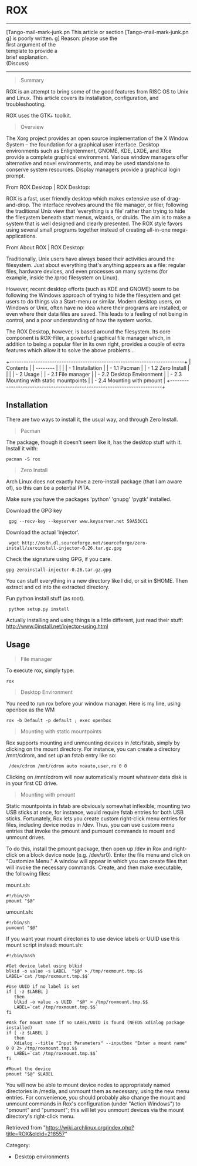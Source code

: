 ROX
===

  ------------------------ ------------------------ ------------------------
  [Tango-mail-mark-junk.pn This article or section  [Tango-mail-mark-junk.pn
  g]                       is poorly written.       g]
                           Reason: please use the   
                           first argument of the    
                           template to provide a    
                           brief explanation.       
                           (Discuss)                
  ------------------------ ------------------------ ------------------------

> Summary

ROX is an attempt to bring some of the good features from RISC OS to
Unix and Linux. This article covers its installation, configuration, and
troubleshooting.

ROX uses the GTK+ toolkit.

> Overview

The Xorg project provides an open source implementation of the X Window
System – the foundation for a graphical user interface. Desktop
environments such as Enlightenment, GNOME, KDE, LXDE, and Xfce provide a
complete graphical environment. Various window managers offer
alternative and novel environments, and may be used standalone to
conserve system resources. Display managers provide a graphical login
prompt.

From ROX Desktop | ROX Desktop:

ROX is a fast, user friendly desktop which makes extensive use of
drag-and-drop. The interface revolves around the file manager, or filer,
following the traditional Unix view that 'everything is a file' rather
than trying to hide the filesystem beneath start menus, wizards, or
druids. The aim is to make a system that is well designed and clearly
presented. The ROX style favors using several small programs together
instead of creating all-in-one mega-applications.

From About ROX | ROX Desktop:

Traditionally, Unix users have always based their activities around the
filesystem. Just about everything that's anything appears as a file:
regular files, hardware devices, and even processes on many systems (for
example, inside the /proc filesystem on Linux).

However, recent desktop efforts (such as KDE and GNOME) seem to be
following the Windows approach of trying to hide the filesystem and get
users to do things via a Start-menu or similar. Modern desktop users, on
Windows or Unix, often have no idea where their programs are installed,
or even where their data files are saved. This leads to a feeling of not
being in control, and a poor understanding of how the system works.

The ROX Desktop, however, is based around the filesystem. Its core
component is ROX-Filer, a powerful graphical file manager which, in
addition to being a popular filer in its own right, provides a couple of
extra features which allow it to solve the above problems...

+--------------------------------------------------------------------------+
| Contents                                                                 |
| --------                                                                 |
|                                                                          |
| -   1 Installation                                                       |
|     -   1.1 Pacman                                                       |
|     -   1.2 Zero Install                                                 |
|                                                                          |
| -   2 Usage                                                              |
|     -   2.1 File manager                                                 |
|     -   2.2 Desktop Environment                                          |
|     -   2.3 Mounting with static mountpoints                             |
|     -   2.4 Mounting with pmount                                         |
+--------------------------------------------------------------------------+

Installation
------------

There are two ways to install it, the usual way, and through Zero
Install.

> Pacman

The package, though it doesn't seem like it, has the desktop stuff with
it. Install it with:

    pacman -S rox

> Zero Install

Arch Linux does not exactly have a zero-install package (that I am aware
of), so this can be a potential PITA.

Make sure you have the packages 'python' 'gnupg' 'pygtk' installed.

Download the GPG key

     gpg --recv-key --keyserver www.keyserver.net 59A53CC1 

Download the actual 'injector'.

     wget http://osdn.dl.sourceforge.net/sourceforge/zero-install/zeroinstall-injector-0.26.tar.gz.gpg 

Check the signature using GPG, if you care.

    gpg zeroinstall-injector-0.26.tar.gz.gpg

You can stuff everything in a new directory like I did, or sit in $HOME.
Then extract and cd into the extracted directory.

Fun python install stuff (as root).

     python setup.py install 

Actually installing and using things is a little different, just read
their stuff: http://www.0install.net/injector-using.html

Usage
-----

> File manager

To execute rox, simply type:

    rox

> Desktop Environment

You need to run rox before your window manager. Here is my line, using
openbox as the WM

    rox -b Default -p default ; exec openbox

> Mounting with static mountpoints

Rox supports mounting and unmounting devices in /etc/fstab, simply by
clicking on the mount directory. For instance, you can create a
directory /mnt/cdrom, and set up an fstab entry like so:

     /dev/cdrom /mnt/cdrom auto noauto,user,ro 0 0 

Clicking on /mnt/cdrom will now automatically mount whatever data disk
is in your first CD drive.

> Mounting with pmount

Static mountpoints in fstab are obviously somewhat inflexible; mounting
two USB sticks at once, for instance, would require fstab entries for
both USB sticks. Fortunately, Rox lets you create custom right-click
menu entries for files, including device nodes in /dev. Thus, you can
use custom menu entries that invoke the pmount and pumount commands to
mount and unmount drives.

To do this, install the pmount package, then open up /dev in Rox and
right-click on a block device node (e.g. /dev/sr0). Enter the file menu
and click on "Customize Menu." A window will appear in which you can
create files that will invoke the necessary commands. Create, and then
make executable, the following files:

mount.sh:

    #!/bin/sh
    pmount "$@"

umount.sh:

    #!/bin/sh
    pumount "$@"

If you want your mount directories to use device labels or UUID use this
mount script instead: mount.sh:

    #!/bin/bash

    #Get device label using blkid
    blkid -o value -s LABEL  "$@" > /tmp/roxmount.tmp.$$
    LABEL=`cat /tmp/roxmount.tmp.$$`

    #Use UUID if no label is set
    if [ -z $LABEL ]
       then
       blkid -o value -s UUID  "$@" > /tmp/roxmount.tmp.$$
       LABEL=`cat /tmp/roxmount.tmp.$$`
    fi

    #Ask for mount name if no LABEL/UUID is found (NEEDS xdialog package installed)
    if [ -z $LABEL ]
       then
       Xdialog --title "Input Parameters" --inputbox "Enter a mount name" 0 0 2> /tmp/roxmount.tmp.$$
       LABEL=`cat /tmp/roxmount.tmp.$$`
    fi

    #Mount the device
    pmount "$@" $LABEL

You will now be able to mount device nodes to appropriately named
directories in /media, and unmount them as necessary, using the new menu
entries. For convenience, you should probably also change the mount and
unmount commands in Rox's configuration (under "Action Windows") to
"pmount" and "pumount"; this will let you unmount devices via the mount
directory's right-click menu.

Retrieved from
"https://wiki.archlinux.org/index.php?title=ROX&oldid=218557"

Category:

-   Desktop environments
